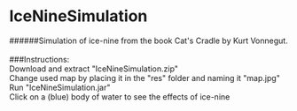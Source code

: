 # IceNineSimulation
######Simulation of ice-nine from the book Cat's Cradle by Kurt Vonnegut.<br /><br />
###Instructions:<br />
Download and extract "IceNineSimulation.zip"<br />
Change used map by placing it in the "res" folder and naming it "map.jpg"<br />
Run "IceNineSimulation.jar"<br />
Click on a (blue) body of water to see the effects of ice-nine
